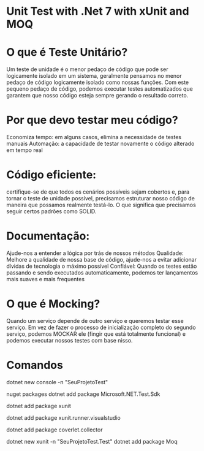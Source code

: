 # Unit Test with .Net 7 with xUnit and MOQ

# O que é Teste Unitário?

Um teste de unidade é o menor pedaço de código que pode ser logicamente isolado em um sistema, geralmente pensamos no menor pedaço de código logicamente isolado como nossas funções. 
Com este pequeno pedaço de código, podemos executar testes automatizados que garantem que nosso código esteja sempre gerando o resultado correto.

# Por que devo testar meu código?

Economiza tempo: em alguns casos, elimina a necessidade de testes manuais
Automação: a capacidade de testar novamente o código alterado em tempo real

# Código eficiente: 
certifique-se de que todos os cenários possíveis sejam cobertos e, para tornar o teste de unidade possível, precisamos estruturar nosso código de maneira que possamos realmente testá-lo. 
O que significa que precisamos seguir certos padrões como SOLID.

# Documentação: 
Ajude-nos a entender a lógica por trás de nossos métodos
Qualidade: Melhore a qualidade de nossa base de código, ajude-nos a evitar adicionar dívidas de tecnologia o máximo possível
Confiável: Quando os testes estão passando e sendo executados automaticamente, podemos ter lançamentos mais suaves e mais frequentes

# O que é Mocking? 
Quando um serviço depende de outro serviço e queremos testar esse serviço.
Em vez de fazer o processo de inicialização completo do segundo serviço, podemos MOCKAR ele (fingir que está totalmente funcional) e podemos executar nossos testes com base nisso.


# Comandos 
dotnet new console -n "SeuProjetoTest"

nuget packages
  dotnet add package Microsoft.NET.Test.Sdk 
  
  dotnet add package xunit 
  
  dotnet add package xunit.runner.visualstudio 
  
  dotnet add package coverlet.collector 

dotnet new xunit -n "SeuProjetoTest.Test"
dotnet add package Moq 
